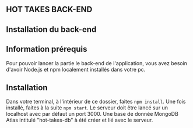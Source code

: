 ## HOT TAKES BACK-END ##

## Installation du back-end ##

## Information prérequis ##
Pour pouvoir lancer la partie le back-end de l'application, vous avez besoin d'avoir Node.js et npm localement installés dans votre pc.

## Installation ##
Dans votre terminal, à l'intérieur de ce dossier, faites `npm install`. Une fois installé, faites à la suite `npm start`. Le serveur doit être lancé sur un localhost avec par défaut un port 3000. 
Une base de donnée MongoDB Atlas intitulé "hot-takes-db" à été créer et lié avec le serveur.